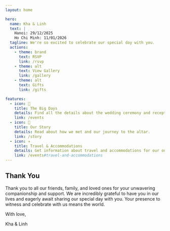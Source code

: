 ```yaml
---
layout: home

hero:
  name: Kha & Linh
  text: |
    Hanoi: 29/12/2025
    Ho Chi Minh: 11/01/2026
  tagline: We're so excited to celebrate our special day with you.
  actions:
    - theme: brand
      text: RSVP
      link: /rsvp
    - theme: alt
      text: View Gallery
      link: /gallery
    - theme: alt
      text: Gifts
      link: /gifts

features:
  - icon: 🎉
    title: The Big Days
    details: Find all the details about the wedding ceremony and reception.
    link: /events
  - icon: 💖
    title: Our Story
    details: Read about how we met and our journey to the altar.
    link: /story
  - icon: ✈️
    title: Travel & Accommodations
    details: Get information about travel and accommodations for our out-of-town guests.
    link: /events#travel-and-accommodations
---
```


## Thank You

Thank you to all our friends, family, and loved ones for your unwavering companionship and support.
We are incredibly grateful to have you in our lives and eagerly await sharing our special day with you.
Your presence to witness and celebrate with us means the world.

With love,

Kha & Linh
